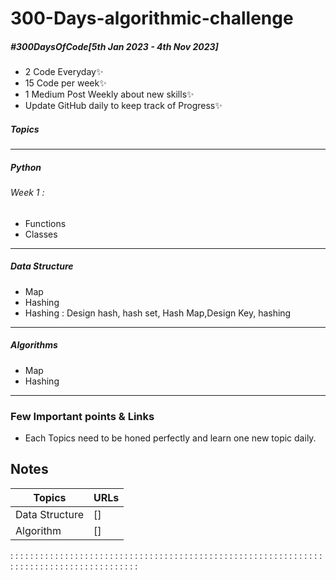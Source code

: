 # 300-Days-algorithmic-challenge
##### #300DaysOfCode[5th Jan 2023 - 4th Nov 2023]
- 2 Code Everyday✨
-  15 Code per week✨
- 1 Medium Post Weekly about new skills✨
- Update GitHub daily to keep track of Progress✨ 
##### Topics

-------------------------------------------------
##### Python 
###### Week 1 : 
- Functions
- Classes
--------------------------------------------------
##### Data Structure 
- Map
- Hashing
- Hashing : Design hash, hash set, Hash Map,Design Key, hashing
--------------------------------------------------
##### Algorithms 
- Map
- Hashing
&nbsp;
--------------------------------------------------
### Few Important points & Links
- Each Topics need to be honed perfectly and learn one new topic daily.




## Notes

| Topics | URLs |
| ------ | ------ |
| Data Structure | []
| Algorithm | []


: : : : : : : : : : : : : : : : : : : : : : : : : : : : : : : : : : : : : : : : : : : : : : : : : : : : : : : : : : : : : : : : : : : : : : : : : : : : : : : : : : : : : : : : :  



